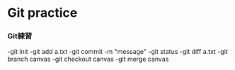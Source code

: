 # Git practice

### Git練習

-git init
-git add a.txt
-git commit -m "message"
-git status
-git diff a.txt
-git branch canvas
-git checkout canvas
-git merge canvas